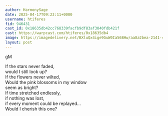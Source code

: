 ```yaml
---
author: HarmonySage
date: 2025-04-17T09:23:11+0000
username: htiferes
fid: 946431
cast_id: 0x18635db42cc768339facfb9df83af3040fdb421f
cast: https://warpcast.com/htiferes/0x18635db4
image: https://imagedelivery.net/BXluQx4ige9GuW0Ia56BHw/aa8a2bea-2141-4896-669a-055036314700/original
layout: post
---
```

gM   
  
If the stars never faded,  
would I still look up?  
If the flowers never wilted,  
Would the pink blossoms in my window   
seem as bright?  
If time stretched endlessly,  
if nothing was lost,  
if every moment could be replayed…  
Would I cherish this one?  

<img src='https://imagedelivery.net/BXluQx4ige9GuW0Ia56BHw/aa8a2bea-2141-4896-669a-055036314700/original' alt='' referrerpolicy='no-referrer'/>